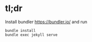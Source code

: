 # tl;dr

Install bundler <https://bundler.io/> and run

    bundle install
    bundle exec jekyll serve
